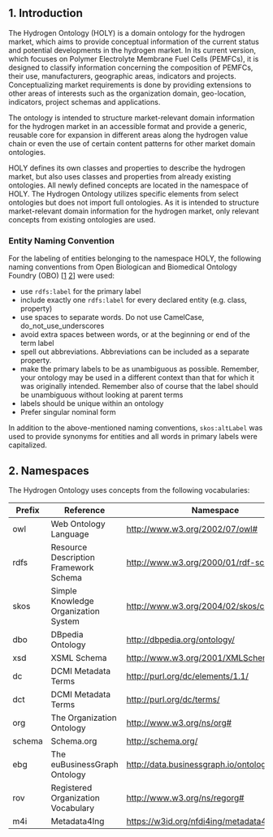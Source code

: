 ## 1. Introduction

The Hydrogen Ontology (HOLY) is a domain ontology for the hydrogen market, which aims to provide conceptual information of the current status and potential developments in the hydrogen market. In its current version, which focuses on Polymer Electrolyte Membrane Fuel Cells (PEMFCs), it is designed to classify information concerning the composition of PEMFCs, their use, manufacturers, geographic areas, indicators and projects. Conceptualizing market requirements is done by providing extensions to other areas of interests such as the organization domain, geo-location, indicators, project schemas and applications.

The ontology is intended to structure market-relevant domain information for the hydrogen market in an accessible format and provide a generic, reusable core for expansion in different areas along the hydrogen value chain or even the use of certain content patterns for other market domain ontologies.

HOLY defines its own classes and properties to describe the hydrogen market, but also uses classes and properties from already existing ontologies. All newly defined concepts are located in the namespace of HOLY. The Hydrogen Ontology utilizes specific elements from select ontologies but does not import full ontologies. As it is intended to structure market-relevant domain information for the hydrogen market, only relevant concepts from existing ontologies are used.

### Entity Naming Convention

For the labeling of entities belonging to the namespace HOLY, the following naming conventions from Open Biologican and Biomedical Ontology Foundry (OBO) [[1](https://obofoundry.org/principles/fp-012-naming-conventions.html) [2](https://bmcbioinformatics.biomedcentral.com/articles/10.1186/1471-2105-10-125/tables/1)] were used:

- use `rdfs:label` for the primary label
- include exactly one `rdfs:label` for every declared entity (e.g. class, property)
- use spaces to separate words. Do not use CamelCase, do_not_use_underscores
- avoid extra spaces between words, or at the beginning or end of the term label
- spell out abbreviations. Abbreviations can be included as a separate property.
- make the primary labels to be as unambiguous as possible. Remember, your ontology may be used in a different context than that for which it was originally intended. Remember also of course that the label should be unambiguous without looking at parent terms
- labels should be unique within an ontology
- Prefer singular nominal form

In addition to the above-mentioned naming conventions, `skos:altLabel` was used to provide synonyms for entities and all words in primary labels were capitalized.

## 2. Namespaces

The Hydrogen Ontology uses concepts from the following vocabularies:

|Prefix |Reference                             |Namespace                                     |
|-------|--------------------------------------|----------------------------------------------|
|owl	|Web Ontology Language	               |http://www.w3.org/2002/07/owl#                |
|rdfs	|Resource Description Framework Schema |http://www.w3.org/2000/01/rdf-schema#         |
|skos	|Simple Knowledge Organization System  |http://www.w3.org/2004/02/skos/core#          |
|dbo	|DBpedia Ontology	                   |http://dbpedia.org/ontology/                  |
|xsd	|XSML Schema	                       |http://www.w3.org/2001/XMLSchema#             |
|dc	    |DCMI Metadata Terms	               |http://purl.org/dc/elements/1.1/              |
|dct	|DCMI Metadata Terms	               |http://purl.org/dc/terms/                     |
|org	|The Organization Ontology	           |http://www.w3.org/ns/org#                     |
|schema	|Schema.org	                           |http://schema.org/                            |
|ebg	|The euBusinessGraph Ontology	       |http://data.businessgraph.io/ontology#        |
|rov	|Registered Organization Vocabulary	   |http://www.w3.org/ns/regorg#                  |
|m4i	|Metadata4Ing	                       |https://w3id.org/nfdi4ing/metadata4ing/1.0.0/ |

